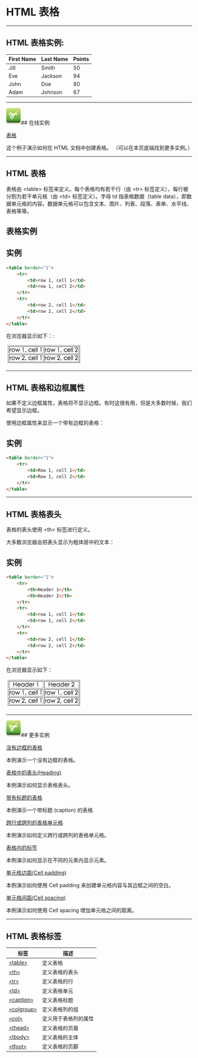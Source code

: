 # HTML 表格

--------

## HTML 表格实例:

| First Name | Last Name | Points |
| ---- | ---- | ---- |
| Jill | Smith | 50 |
| Eve | Jackson | 94 |
| John | Doe | 80 |
| Adam | Johnson | 67 |

--------

![Examples](images/tryitimg.gif)## 在线实例

[表格](http://www.runoob.com/try/try.php?filename=tryhtml_tables)

 这个例子演示如何在 HTML 文档中创建表格。 （可以在本页底端找到更多实例。）

--------

## HTML 表格

表格由 &lt;table&gt; 标签来定义。每个表格均有若干行（由 &lt;tr&gt; 标签定义），每行被分割为若干单元格（由 &lt;td&gt; 标签定义）。字母 td 指表格数据（table data），即数据单元格的内容。数据单元格可以包含文本、图片、列表、段落、表单、水平线、表格等等。

## 表格实例

## 实例

```HTML
<table border="1">
    <tr>
        <td>row 1, cell 1</td>
        <td>row 1, cell 2</td>
    </tr>
    <tr>
        <td>row 2, cell 1</td>
        <td>row 2, cell 2</td>
    </tr>
</table>
```

在浏览器显示如下：:

![](images/4AEE0F4B-669C-4BBC-BEC4-6953E1B0E278.jpg)

--------

## HTML 表格和边框属性

如果不定义边框属性，表格将不显示边框。有时这很有用，但是大多数时候，我们希望显示边框。

使用边框属性来显示一个带有边框的表格：

## 实例

```HTML
<table border="1">
    <tr>
        <td>Row 1, cell 1</td>
        <td>Row 1, cell 2</td>
    </tr>
</table>
```

--------

## HTML 表格表头

表格的表头使用 &lt;th&gt; 标签进行定义。

大多数浏览器会把表头显示为粗体居中的文本：

## 实例

```HTML
<table border="1">
    <tr>
        <th>Header 1</th>
        <th>Header 2</th>
    </tr>
    <tr>
        <td>row 1, cell 1</td>
        <td>row 1, cell 2</td>
    </tr>
    <tr>
        <td>row 2, cell 1</td>
        <td>row 2, cell 2</td>
    </tr>
</table>
```

在浏览器显示如下：

![](images/CB476DA7-7279-4892-A424-657772E385BA.jpg)

--------

![Examples](images/tryitimg.gif)## 更多实例

[没有边框的表格](http://www.runoob.com/try/try.php?filename=tryhtml_tables3)

 本例演示一个没有边框的表格。

[表格中的表头(Heading)](http://www.runoob.com/try/try.php?filename=tryhtml_table_headers)

 本例演示如何显示表格表头。

[带有标题的表格](http://www.runoob.com/try/try.php?filename=tryhtml_tables2)

 本例演示一个带标题 (caption) 的表格

[跨行或跨列的表格单元格](http://www.runoob.com/try/try.php?filename=tryhtml_table_span)

 本例演示如何定义跨行或跨列的表格单元格。

[表格内的标签](http://www.runoob.com/try/try.php?filename=tryhtml_table_elements)

 本例演示如何显示在不同的元素内显示元素。

[单元格边距(Cell padding)](http://www.runoob.com/try/try.php?filename=tryhtml_table_cellpadding)

 本例演示如何使用 Cell padding 来创建单元格内容与其边框之间的空白。

[单元格间距(Cell spacing)](http://www.runoob.com/try/try.php?filename=tryhtml_table_cellspacing)

 本例演示如何使用 Cell spacing 增加单元格之间的距离。

--------

## HTML 表格标签

| 标签 | 描述 |
| ---- | ---- |
| [&lt;table&gt;](http://www.runoob.com/tags/tag-table.html) | 定义表格 |
| [&lt;th&gt;](http://www.runoob.com/tags/tag-th.html) | 定义表格的表头 |
| [&lt;tr&gt;](http://www.runoob.com/tags/tag-tr.html) | 定义表格的行 |
| [&lt;td&gt;](http://www.runoob.com/tags/tag-td.html) | 定义表格单元 |
| [&lt;caption&gt;](http://www.runoob.com/tags/tag-caption.html) | 定义表格标题 |
| [&lt;colgroup&gt;](http://www.runoob.com/tags/tag-colgroup.html) | 定义表格列的组 |
| [&lt;col&gt;](http://www.runoob.com/tags/tag-col.html) | 定义用于表格列的属性 |
| [&lt;thead&gt;](http://www.runoob.com/tags/tag-thead.html) | 定义表格的页眉 |
| [&lt;tbody&gt;](http://www.runoob.com/tags/tag-tbody.html) | 定义表格的主体 |
| [&lt;tfoot&gt;](http://www.runoob.com/tags/tag-tfoot.html) | 定义表格的页脚 |
